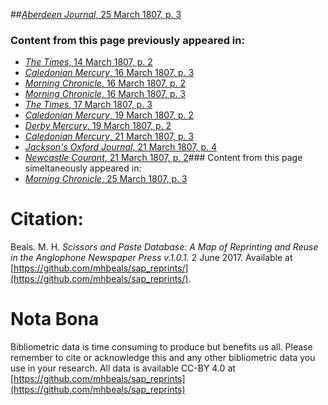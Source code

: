 ##[*Aberdeen Journal*, 25 March 1807, p. 3](https://mhbeals.github.io/sap_html/Aberdeen-Journal/Aberdeen-Journal-25-March-1807-p-3)

### Content from this page previously appeared in:
+ [*The Times*, 14 March 1807, p. 2](https://mhbeals.github.io/sap_html/The-Times/The-Times-14-March-1807-p-2)
+ [*Caledonian Mercury*, 16 March 1807, p. 3](https://mhbeals.github.io/sap_html/Caledonian-Mercury/Caledonian-Mercury-16-March-1807-p-3)
+ [*Morning Chronicle*, 16 March 1807, p. 2](https://mhbeals.github.io/sap_html/Morning-Chronicle/Morning-Chronicle-16-March-1807-p-2)
+ [*Morning Chronicle*, 16 March 1807, p. 3](https://mhbeals.github.io/sap_html/Morning-Chronicle/Morning-Chronicle-16-March-1807-p-3)
+ [*The Times*, 17 March 1807, p. 3](https://mhbeals.github.io/sap_html/The-Times/The-Times-17-March-1807-p-3)
+ [*Caledonian Mercury*, 19 March 1807, p. 2](https://mhbeals.github.io/sap_html/Caledonian-Mercury/Caledonian-Mercury-19-March-1807-p-2)
+ [*Derby Mercury*, 19 March 1807, p. 2](https://mhbeals.github.io/sap_html/Derby-Mercury/Derby-Mercury-19-March-1807-p-2)
+ [*Caledonian Mercury*, 21 March 1807, p. 3](https://mhbeals.github.io/sap_html/Caledonian-Mercury/Caledonian-Mercury-21-March-1807-p-3)
+ [*Jackson's Oxford Journal*, 21 March 1807, p. 4](https://mhbeals.github.io/sap_html/Jackson's-Oxford-Journal/Jackson's-Oxford-Journal-21-March-1807-p-4)
+ [*Newcastle Courant*, 21 March 1807, p. 2](https://mhbeals.github.io/sap_html/Newcastle-Courant/Newcastle-Courant-21-March-1807-p-2)### Content from this page simeltaneously appeared in:
+ [*Morning Chronicle*, 25 March 1807, p. 3](https://mhbeals.github.io/sap_html/Morning-Chronicle/Morning-Chronicle-25-March-1807-p-3)
                    
# Citation: 

Beals. M. H. *Scissors and Paste Database: A Map of Reprinting and Reuse in the Anglophone Newspaper Press v.1.0.1.* 2 June 2017. Available at [https://github.com/mhbeals/sap_reprints/](https://github.com/mhbeals/sap_reprints/). 
                    
# Nota Bona

Bibliometric data is time consuming to produce but benefits us all. Please remember to cite or acknowledge this and any other bibliometric data you use in your research. All data is available CC-BY 4.0 at [https://github.com/mhbeals/sap_reprints](https://github.com/mhbeals/sap_reprints)